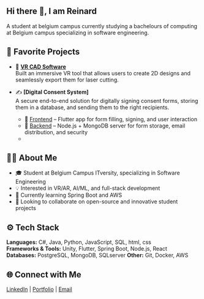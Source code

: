 ## Hi there 👋, I am Reinard
A student at belgium campus currently studying a bachelours of computing at Belgium campus specializing in software engineering.

## 🔭 Favorite Projects

- 🎨 **[VR CAD Software](https://github.com/ReinardPieters/VR_Interactive_Modelling_Application)**  
  Built an immersive VR tool that allows users to create 2D designs and seamlessly export them for laser cutting.  

- ✍️ **[Digital Consent System]**  
  A secure end-to-end solution for digitally signing consent forms, storing them in a database, and sending them to the right recipients.  
  - 🔗 [Frontend](https://github.com/ReinardPieters/ConsentForm-Frontend) – Flutter app for form filling, signing, and user interaction  
  - 🔗 [Backend](https://github.com/ReinardPieters/ConsentForm-Backend) – Node.js + MongoDB server for form storage, email distribution, and security
  - 
## 👨‍💻 About Me
- 🎓 Student at Belgium Campus ITversity, specializing in Software Engineering  
- 💡 Interested in VR/AR, AI/ML, and full-stack development  
- 🌱 Currently learning Spring Boot and AWS  
- 🤝 Looking to collaborate on open-source and innovative student projects 

## ⚙️ Tech Stack
**Languages:** C#, Java, Python, JavaScript, SQL, html, css  
**Frameworks & Tools:** Unity, Flutter, Spring Boot, Node.js, React  
**Databases:** PostgreSQL, MongoDB, SQLserver
**Other:** Git, Docker, AWS

## 🌐 Connect with Me
[LinkedIn](www.linkedin.com/in/reinard-pieters) | [Portfolio](https://yourwebsite.com) | [Email](reinardpiet@gmail.com)
